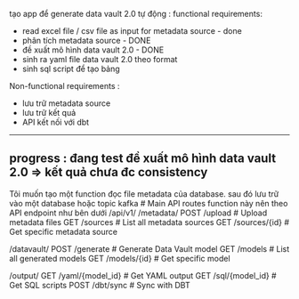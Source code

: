 tạo app để generate data vault 2.0 tự động :
functional requirements:
* read excel file / csv file as input for metadata source - done 
* phân tích metadata source - DONE 
* đề xuất mô hình data vault 2.0 - DONE 
* sinh ra yaml file data vault 2.0 theo format 
* sinh sql script để tạo bảng 

Non-functional requirements :
* lưu trữ metadata source 
* lưu trữ kết quả 
* API kết nối với dbt 
---
progress : 
đang test đề xuất mô hình data vault 2.0 
=> kết quả chưa đc consistency 
---


Tôi muốn tạo một function đọc file metadata của database.
sau đó lưu trữ vào một database hoặc topic kafka # Main API routes
function này nên theo API endpoint như bên dưới 
/api/v1/
  /metadata/
    POST /upload           # Upload metadata files
    GET /sources          # List all metadata sources
    GET /sources/{id}     # Get specific metadata source
    
  /datavault/
    POST /generate        # Generate Data Vault model
    GET /models          # List all generated models
    GET /models/{id}     # Get specific model
    
  /output/
    GET /yaml/{model_id}  # Get YAML output
    GET /sql/{model_id}   # Get SQL scripts
    POST /dbt/sync       # Sync with DBT

